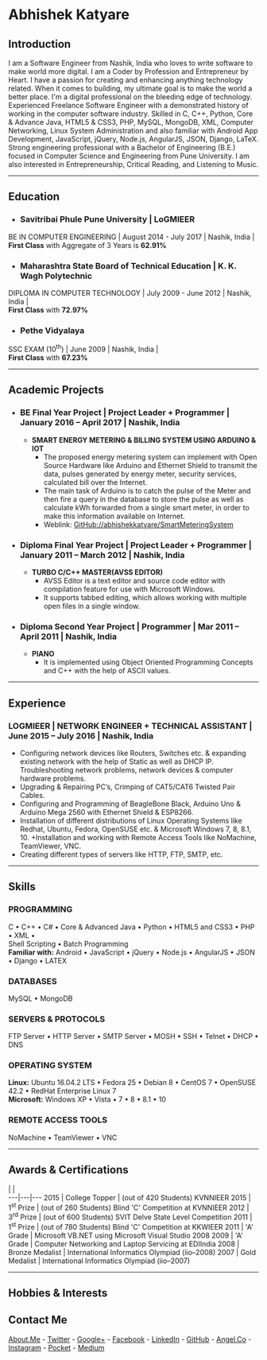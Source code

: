 # Abhishek Katyare

## __Introduction__
I am a Software Engineer from Nashik, India who loves to write software to make world more digital. I am a Coder by Profession and Entrepreneur by Heart. I have a passion for creating and enhancing anything technology related. When it comes to building, my ultimate goal is to make the world a better place. I'm a digital professional on the bleeding edge of technology. Experienced Freelance Software Engineer with a demonstrated history of working in the computer software industry. Skilled in C, C++, Python, Core & Advance Java, HTML5 & CSS3, PHP, MySQL, MongoDB, XML, Computer Networking, Linux System Administration and also familiar with Android App Development, JavaScript, jQuery, Node.js, AngularJS, JSON, Django, LaTeX. Strong engineering professional with a Bachelor of Engineering (B.E.) focused in Computer Science and Engineering from Pune University. I am also interested in Entrepreneurship, Critical Reading, and Listening to Music.

----------

## __Education__
+ ### Savitribai Phule Pune University | LoGMIEER
BE IN COMPUTER ENGINEERING | August 2014 - July 2017 | Nashik, India |  
**First Class** with Aggregate of 3 Years is **62.91%**
+ ### Maharashtra State Board of Technical Education | K. K. Wagh Polytechnic
DIPLOMA IN COMPUTER TECHNOLOGY | July 2009 - June 2012 | Nashik, India |  
**First Class** with **72.97%**
+ ### Pethe Vidyalaya
SSC EXAM (10<sup>th</sup>) | June 2009 | Nashik, India |  
**First Class** with **67.23%**

----------

## __Academic Projects__
+ ### BE Final Year Project | Project Leader + Programmer | January 2016 – April 2017 | Nashik, India
  + **SMART ENERGY METERING & BILLING SYSTEM USING ARDUINO & IOT**
    + The proposed energy metering system can implement with Open Source Hardware like Arduino and Ethernet Shield to transmit the data, pulses generated by energy meter, security services, calculated bill over the Internet.
    + The main task of Arduino is to catch the pulse of the Meter and then fire a query in the database to store the pulse as well as calculate kWh forwarded from a single smart meter, in order to make this information available on Internet.
    + Weblink: [GitHub://abhishekkatyare/SmartMeteringSystem](https://github.com/abhishekkatyare/SmartMeteringSystem)

+ ### Diploma Final Year Project | Project Leader + Programmer | January 2011 – March 2012 | Nashik, India
  + **TURBO C/C++ MASTER(AVSS EDITOR)**
    + AVSS Editor is a text editor and source code editor with compilation feature for use with Microsoft Windows.
    + It supports tabbed editing, which allows working with multiple open files in a single window.

+ ### Diploma Second Year Project | Programmer | Mar 2011 – April 2011 | Nashik, India
  + **PIANO**
    + It is implemented using Object Oriented Programming Concepts and C++ with the help of ASCII values.

----------

## __Experience__
### LOGMIEER | NETWORK ENGINEER + TECHNICAL ASSISTANT | June 2015 – July 2016 | Nashik, India
+ Configuring network devices like Routers, Switches etc. & expanding existing network with the help of Static as well as DHCP IP. Troubleshooting network problems, network devices & computer hardware problems.
+ Upgrading & Repairing PC’s, Crimping of CAT5/CAT6 Twisted Pair Cables.
+ Configuring and Programming of BeagleBone Black, Arduino Uno & Arduino Mega 2560 with Ethernet Shield & ESP8266.
+ Installation of different distributions of Linux Operating Systems like Redhat, Ubuntu, Fedora, OpenSUSE etc. & Microsoft Windows 7, 8, 8.1, 10.
+Installation and working with Remote Access Tools like NoMachine, TeamViewer, VNC.
+ Creating different types of servers like HTTP, FTP, SMTP, etc.

----------

## __Skills__
### PROGRAMMING
C • C++ • C# • Core & Advanced Java • Python • HTML5 and CSS3 • PHP • XML •  
Shell Scripting • Batch Programming  
**Familiar with:** Android • JavaScript • jQuery • Node.js • AngularJS • JSON • Django • LATEX

### DATABASES
MySQL • MongoDB

### SERVERS & PROTOCOLS
FTP Server • HTTP Server • SMTP Server • MOSH • SSH • Telnet • DHCP • DNS

### OPERATING SYSTEM
**Linux:** Ubuntu 16.04.2 LTS • Fedora 25 • Debian 8 • CentOS 7 • OpenSUSE 42.2 • RedHat Enterprise Linux 7  
**Microsoft:** Windows XP • Vista • 7 • 8 • 8.1 • 10

### REMOTE ACCESS TOOLS
NoMachine • TeamViewer • VNC

----------

## __Awards & Certifications__
   |   |   
---|---|---
2015 | College Topper | (out of 420 Students) KVNNIEER
2015 | 1<sup>st</sup> Prize | (out of 260 Students) Blind 'C' Competition at KVNNIEER
2012 | 3<sup>rd</sup> Prize | (out of 600 Students) SVIT Delve State Level Competition
2011 | 1<sup>st</sup> Prize | (out of 780 Students) Blind 'C' Competition at KKWIEER
2011 | 'A' Grade | Microsoft VB.NET using Microsoft Visual Studio 2008
2009 | 'A' Grade | Computer Networking and Laptop Servicing at EDIIndia
2008 | Bronze Medalist | International Informatics Olympiad (iio–2008)
2007 | Gold Medalist | International Informatics Olympiad (iio–2007)

----------

## __Hobbies & Interests__


## __Contact Me__
[About.Me](https://about.me/abhishekkatyare) -
[Twitter](https://twitter.com/AbhishekKatyare) -
[Google+](https://plus.google.com/+AbhishekKatyare) -
[Facebook](https://www.facebook.com/KatyareAbhishek) -
[LinkedIn](http://www.linkedin.com/in/abhishekkatyare) -
[GitHub](https://github.com/abhishekkatyare) -
[Angel.Co](https://angel.co/abhishekkatyare) -
[Instagram](https://www.instagram.com/abhishekkatyare) -
[Pocket](https://getpocket.com/@abhishekkatyare) -
[Medium](https://medium.com/@abhishekkatyare)
